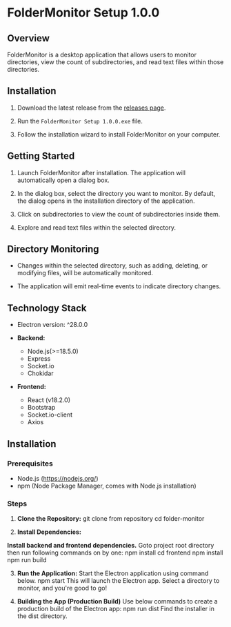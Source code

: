 # FolderMonitor Setup 1.0.0

## Overview

FolderMonitor is a desktop application that allows users to monitor directories, view the count of subdirectories, and read text files within those directories.

## Installation

1. Download the latest release from the [releases page](https://github.com/your-username/your-repo/releases).

2. Run the `FolderMonitor Setup 1.0.0.exe` file.

3. Follow the installation wizard to install FolderMonitor on your computer.

## Getting Started

1. Launch FolderMonitor after installation. The application will automatically open a dialog box.

2. In the dialog box, select the directory you want to monitor. By default, the dialog opens in the installation directory of the application.

3. Click on subdirectories to view the count of subdirectories inside them.

4. Explore and read text files within the selected directory.

## Directory Monitoring

- Changes within the selected directory, such as adding, deleting, or modifying files, will be automatically monitored.

- The application will emit real-time events to indicate directory changes.


## Technology Stack

- Electron version: ^28.0.0
- **Backend:**
  - Node.js(>=18.5.0)
  - Express
  - Socket.io
  - Chokidar

- **Frontend:**
  - React (v18.2.0)
  - Bootstrap
  - Socket.io-client
  - Axios

## Installation

### Prerequisites

- Node.js (https://nodejs.org/)
- npm (Node Package Manager, comes with Node.js installation)

### Steps

1. **Clone the Repository:**
    git clone from repository
    cd folder-monitor

2. **Install Dependencies:**

  **Install backend and frontend dependencies.**
    Goto project root directory then run following commands on by one:
    npm install
    cd frontend
    npm install
    npm run build

3. **Run the Application:**
    Start the Electron application using command below.
    npm start
    This will launch the Electron app. Select a directory to monitor, and you're good to go!

4. **Building the App (Production Build)**
    Use below commands to create a production build of the Electron app:
    npm run dist
    Find the installer in the dist directory.
